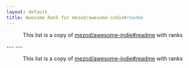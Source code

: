 ```yaml
---
layout: default
title: Awesome Rank for mezod/awesome-indie#readme
---
```


<p align="center">
	This list is a copy of <a href="https://github.com/mezod/awesome-indie#readme">mezod/awesome-indie#readme</a> with ranks
</p>
---
---
<p align="center">
	This list is a copy of <a href="https://github.com/mezod/awesome-indie#readme">mezod/awesome-indie#readme</a> with ranks
</p>
